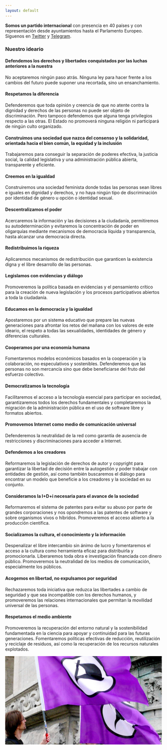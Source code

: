 ```yaml
---
layout: default
---
```


<p class="notice"><strong>Somos un partido internacional</strong> con presencia en 40 países y con representación desde ayuntamientos hasta el Parlamento Europeo. Síguenos en <a href="https://twitter.com/{{site.twitter_username}}">Twitter</a> y <a href="https://t.me/PiratasORG">Telegram</a>.</p>

### Nuestro ideario

#### Defendemos los derechos y libertades conquistados por las luchas anteriores a la nuestra

No aceptaremos ningún paso atrás. Ninguna ley para hacer frente a los cambios del futuro puede suponer una recortada, sino un ensanchamiento.

#### Respetamos la diferencia

Defenderemos que toda opinión y creencia de que no atente contra la dignidad y derechos de las personas no puede ser objeto de discriminación. Pero tampoco defendemos que alguna tenga privilegios respecto a las otras. El Estado no promoverá ninguna religión ni participará de ningún culto organizado.

#### Construimos una sociedad que nazca del consenso y la solidaridad, orientada hacia el bien común, la equidad y la inclusión

Trabajaremos para conseguir la separación de poderes efectiva, la justicia social, la calidad legislativa y una administración pública abierta, transparente y eficiente.

#### Creemos en la igualdad

Construiremos una sociedad feminista donde todas las personas sean libres e iguales en dignidad y derechos, y no haya ningún tipo de discriminación por identidad de género u opción o identidad sexual.

#### Descentralizamos el poder

Acercaremos la información y las decisiones a la ciudadanía, permitiremos su autodeterminación y evitaremos la concentración de poder en oligarquías mediante mecanismos de democracia líquida y transparencia, hasta alcanzar una democracia directa.

#### Redistribuimos la riqueza

Aplicaremos mecanismos de redistribución que garanticen la existencia digna y el libre desarrollo de las personas.

#### Legislamos con evidencias y diálogo

Promoveremos la política basada en evidencias y el pensamiento crítico para la creación de nueva legislación y los procesos participativos abiertos a toda la ciudadanía.

#### Educamos en la democracia y la igualdad

Apostaremos por un sistema educativo que prepare las nuevas generaciones para afrontar los retos del mañana con los valores de este ideario, el respeto a todas las sexualidades, identidades de género y diferencias culturales.

#### Cooperamos por una economía humana

Fomentaremos modelos económicos basados en la cooperación y la colaboración, no especulativos y sostenibles. Defenderemos que las personas no son mercancía sino que debe beneficiarse del fruto del esfuerzo colectivo.

#### Democratizamos la tecnología

Facilitaremos el acceso a la tecnología esencial para participar en sociedad, garantizaremos todos los derechos fundamentales y completaremos la migración de la administración pública en el uso de software libre y formatos abiertos.

#### Promovemos Internet como medio de comunicación universal

Defenderemos la neutralidad de la red como garantía de ausencia de restricciones y discriminaciones para acceder a Internet.

#### Defendemos a los creadores

Reformaremos la legislación de derechos de autor y copyright para garantizar la libertad de decisión entre la autogestión y poder trabajar con entidades de gestión, así como también buscaremos el diálogo para encontrar un modelo que beneficie a los creadores y la sociedad en su conjunto.

#### Consideramos la I+D+i necesaria para el avance de la sociedad

Reformaremos el sistema de patentes para evitar su abuso por parte de grandes corporaciones y nos opondremos a las patentes de software y sobre organismos vivos o híbridos. Promoveremos el acceso abierto a la producción científica.

#### Socializamos la cultura, el conocimiento y la información

Despenalizar el libre intercambio sin ánimo de lucro y fomentaremos el acceso a la cultura como herramienta eficaz para distribuirla y promocionarla. Liberaremos toda obra e investigación financiada con dinero público. Promoveremos la neutralidad de los medios de comunicación, especialmente los públicos.

#### Acogemos en libertad, no expulsamos por seguridad

Rechazaremos toda iniciativa que reduzca las libertades a cambio de seguridad y que sea incompatible con los derechos humanos, y promoveremos las relaciones internacionales que permitan la movilidad universal de las personas.

#### Respetamos el medio ambiente

Promoveremos la recuperación del entorno natural y la sostenibilidad fundamentada en la ciencia para apoyar y continuidad para las futuras generaciones. Fomentaremos políticas efectivas de reducción, reutilización y reciclaje de residuos, así como la recuperación de los recursos naturales explotados.

<img src="/img/bandera-ondeando.jpg">
